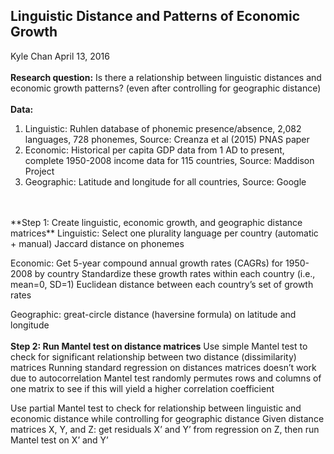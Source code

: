 ## Linguistic Distance and Patterns of Economic Growth
Kyle Chan
April 13, 2016
<br>
<br>
**Research question:**
Is there a relationship between linguistic distances and economic growth patterns?
(even after controlling for geographic distance)
<br>
<br>
**Data:**  
1. Linguistic: Ruhlen database of phonemic presence/absence, 2,082 languages, 728 phonemes, Source: Creanza et al (2015) PNAS paper
2. Economic: Historical per capita GDP data from 1 AD to present, complete 1950-2008 income data for 115 countries, Source: Maddison Project
3. Geographic: Latitude and longitude for all countries, Source: Google
<br>
<br>
**Step 1: Create linguistic, economic growth, and geographic distance matrices**
Linguistic:
Select one plurality language per country (automatic + manual)
Jaccard distance on phonemes

Economic:
Get 5-year compound annual growth rates (CAGRs) for 1950-2008 by country
Standardize these growth rates within each country (i.e., mean=0, SD=1)
Euclidean distance between each country’s set of growth rates

Geographic:
great-circle distance (haversine formula) on latitude and longitude
<br>
<br>
**Step 2: Run Mantel test on distance matrices**
Use simple Mantel test to check for significant relationship between two distance (dissimilarity) matrices
Running standard regression on distances matrices doesn’t work due to autocorrelation
Mantel test randomly permutes rows and columns of one matrix to see if this will yield a higher correlation coefficient

Use partial Mantel test to check for relationship between linguistic and economic distance while controlling for geographic distance
Given distance matrices X, Y, and Z: get residuals X’ and Y’ from regression on Z, then run Mantel test on X’ and Y’


